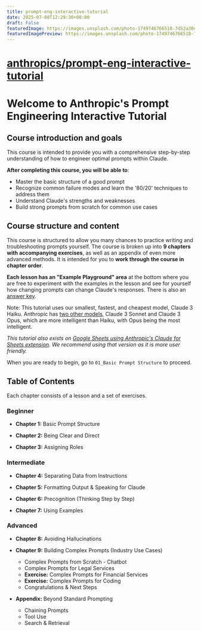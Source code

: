 ```yaml
---
title: prompt-eng-interactive-tutorial
date: 2025-07-08T12:29:30+08:00
draft: False
featuredImage: https://images.unsplash.com/photo-1749746766518-7d52a30c87cb?ixid=M3w0NjAwMjJ8MHwxfHJhbmRvbXx8fHx8fHx8fDE3NTE5NDg5NTV8&ixlib=rb-4.1.0
featuredImagePreview: https://images.unsplash.com/photo-1749746766518-7d52a30c87cb?ixid=M3w0NjAwMjJ8MHwxfHJhbmRvbXx8fHx8fHx8fDE3NTE5NDg5NTV8&ixlib=rb-4.1.0
---
```


# [anthropics/prompt-eng-interactive-tutorial](https://github.com/anthropics/prompt-eng-interactive-tutorial)

# Welcome to Anthropic's Prompt Engineering Interactive Tutorial

## Course introduction and goals

This course is intended to provide you with a comprehensive step-by-step understanding of how to engineer optimal prompts within Claude.

**After completing this course, you will be able to**:
- Master the basic structure of a good prompt 
- Recognize common failure modes and learn the '80/20' techniques to address them
- Understand Claude's strengths and weaknesses
- Build strong prompts from scratch for common use cases

## Course structure and content

This course is structured to allow you many chances to practice writing and troubleshooting prompts yourself. The course is broken up into **9 chapters with accompanying exercises**, as well as an appendix of even more advanced methods. It is intended for you to **work through the course in chapter order**. 

**Each lesson has an "Example Playground" area** at the bottom where you are free to experiment with the examples in the lesson and see for yourself how changing prompts can change Claude's responses. There is also an [answer key](https://docs.google.com/spreadsheets/d/1jIxjzUWG-6xBVIa2ay6yDpLyeuOh_hR_ZB75a47KX_E/edit?usp=sharing).

Note: This tutorial uses our smallest, fastest, and cheapest model, Claude 3 Haiku. Anthropic has [two other models](https://docs.anthropic.com/claude/docs/models-overview), Claude 3 Sonnet and Claude 3 Opus, which are more intelligent than Haiku, with Opus being the most intelligent.

*This tutorial also exists on [Google Sheets using Anthropic's Claude for Sheets extension](https://docs.google.com/spreadsheets/d/19jzLgRruG9kjUQNKtCg1ZjdD6l6weA6qRXG5zLIAhC8/edit?usp=sharing). We recommend using that version as it is more user friendly.*

When you are ready to begin, go to `01_Basic Prompt Structure` to proceed.

## Table of Contents

Each chapter consists of a lesson and a set of exercises.

### Beginner
- **Chapter 1:** Basic Prompt Structure

- **Chapter 2:** Being Clear and Direct  

- **Chapter 3:** Assigning Roles

### Intermediate 
- **Chapter 4:** Separating Data from Instructions

- **Chapter 5:** Formatting Output & Speaking for Claude

- **Chapter 6:** Precognition (Thinking Step by Step)

- **Chapter 7:** Using Examples

### Advanced
- **Chapter 8:** Avoiding Hallucinations

- **Chapter 9:** Building Complex Prompts (Industry Use Cases)
  - Complex Prompts from Scratch - Chatbot
  - Complex Prompts for Legal Services
  - **Exercise:** Complex Prompts for Financial Services
  - **Exercise:** Complex Prompts for Coding
  - Congratulations & Next Steps

- **Appendix:** Beyond Standard Prompting
  - Chaining Prompts
  - Tool Use
  - Search & Retrieval